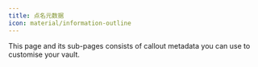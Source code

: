 ```yaml
---
title: 点名元数据
icon: material/information-outline
---
```


This page and its sub-pages consists of callout metadata you can use to 
customise your vault.
